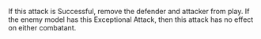 If this attack is Successful, remove the defender and attacker from play.
If the enemy model has this Exceptional Attack, then this attack has no effect on either combatant.